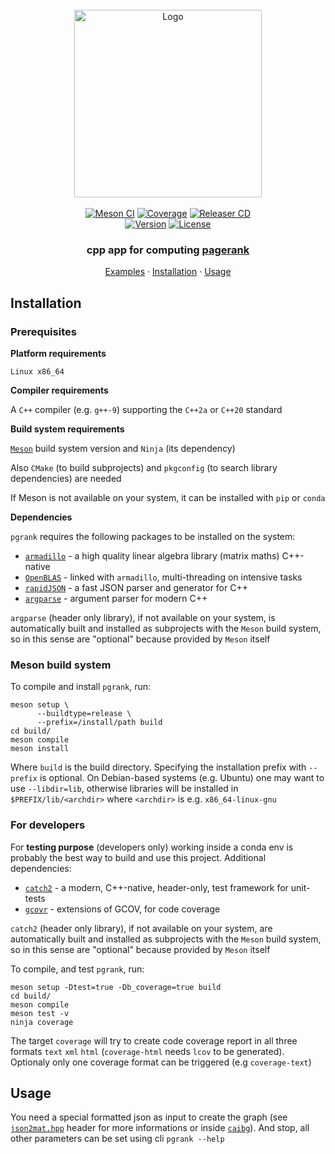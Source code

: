 <!-- PROJECT LOGO -->
<br>
<div align="center">
  <a href="https://github.com/andros21/pgrank">
    <picture>
      <source media="(prefers-color-scheme: dark)" srcset="https://user-images.githubusercontent.com/58751603/169689326-c23a442a-4d40-4f60-9eae-a0a13be9ec2f.png">
      <img src="https://user-images.githubusercontent.com/58751603/126500738-0ef8e699-4071-441b-b547-46a9c6b3b20a.png" alt="Logo" width="300">
    </picture>
  </a>
  <br>
  <br>
  <a href="https://github.com/andros21/pgrank/actions/workflows/meson.yml">
    <img src="https://img.shields.io/github/actions/workflow/status/andros21/pgrank/meson.yml?branch=master&label=Meson%20CI&logo=github&style=flat-square" alt="Meson CI"></a>
  <a href="https://github.com/andros21/pgrank/actions/workflows/meson.yml">
    <img src="https://img.shields.io/endpoint?url=https://gist.githubusercontent.com/andros21/0e20cd331d0800e3299298a3868aab7a/raw/pgrank__master.json" alt="Coverage"></a>
  <a href="https://github.com/andros21/pgrank/actions/workflows/releaser.yml">
    <img src="https://img.shields.io/github/actions/workflow/status/andros21/pgrank/releaser.yml?label=Releaser%20CD&logo=github&style=flat-square" alt="Releaser CD"></a>
  <br>
  <a href="https://github.com/andros21/pgrank/releases">
    <img src="https://img.shields.io/github/v/release/andros21/pgrank?color=blue&label=Release&sort=semver&style=flat-square" alt="Version"></a>
  <a href="https://github.com/andros21/pgrank/blob/master/LICENSE">
    <img src="https://img.shields.io/github/license/andros21/pgrank?color=blue&label=License&style=flat-square" alt="License"></a>

  <h3 align="center">cpp app for computing <a href="https://en.wikipedia.org/wiki/PageRank">pagerank</a></h3>
  <div align="center">
    <a href="examples/caibg/">Examples</a>
    ·
    <a href="#installation">Installation</a>
    ·
    <a href="#usage">Usage</a>
  </div>
</div>

## Installation

### Prerequisites

**Platform requirements**

`Linux x86_64`

**Compiler requirements**

A `C++` compiler (e.g. `g++-9`) supporting the `C++2a` or `C++20` standard

**Build system requirements**

[`Meson`](http://mesonbuild.com) build system version and `Ninja` (its dependency)

Also `CMake` (to build subprojects) and `pkgconfig` (to search library dependencies) are needed

If Meson is not available on your system, it can be installed with `pip` or `conda`

**Dependencies**

`pgrank` requires the following packages to be installed on the system:

- [`armadillo`](http://arma.sourceforge.net) - a high quality linear algebra library (matrix maths) C++-native
- [`OpenBLAS`](https://github.com/xianyi/OpenBLAS) - linked with `armadillo`, multi-threading on intensive tasks
- [`rapidJSON`](https://github.com/Tencent/rapidjson/) - a fast JSON parser and generator for C++
- [`argparse`](https://github.com/p-ranav/argparse) - argument parser for modern C++

`argparse` (header only library), if not available on your system, is automatically built and installed as subprojects with the `Meson` build system, so in this sense are "optional" because provided by `Meson` itself

### Meson build system

To compile and install `pgrank`, run:

```
meson setup \
      --buildtype=release \
      --prefix=/install/path build
cd build/
meson compile
meson install
```

Where `build` is the build directory. Specifying the installation prefix with `--prefix` is optional. On Debian-based systems (e.g. Ubuntu) one may want to use `--libdir=lib`, otherwise libraries will be installed in `$PREFIX/lib/<archdir>` where `<archdir>` is e.g. `x86_64-linux-gnu`

### For developers

For **testing purpose** (developers only) working inside a conda env is probably the best way to build and use this project. Additional dependencies:

- [`catch2`](https://github.com/catchorg/Catch2) - a modern, C++-native, header-only, test framework for unit-tests
- [`gcovr`](https://gcovr.com/en/stable/) - extensions of GCOV, for code coverage

`catch2` (header only library), if not available on your system, are automatically built and installed as subprojects with the `Meson` build system, so in this sense are "optional" because provided by `Meson` itself

To compile, and test `pgrank`, run:

```
meson setup -Dtest=true -Db_coverage=true build
cd build/
meson compile
meson test -v
ninja coverage
```

The target `coverage` will try to create code coverage report in all three formats `text` `xml` `html` (`coverage-html` needs `lcov` to be generated). Optionaly only one coverage format can be triggered (e.g `coverage-text`)

## Usage

You need a special formatted json as input to create the graph (see [`json2mat.hpp`](src/json2mat/json2mat.hpp) header for more informations or inside [`caibg`](examples/caibg)). And stop, all other parameters can be set using cli `pgrank --help`
